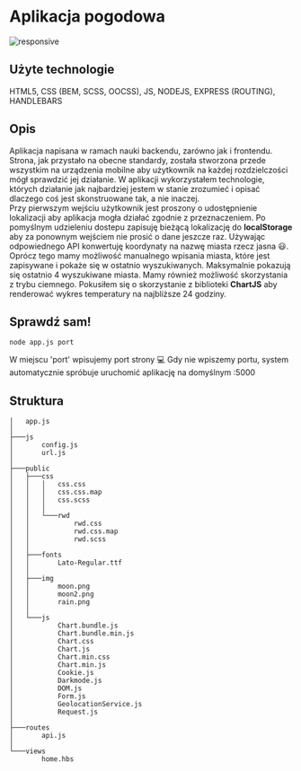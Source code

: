 # Aplikacja pogodowa

![responsive](https://marek9499.github.io/portfolio/img/mockups/weatherapp/Mockup.jpg)

## Użyte technologie

HTML5, CSS (BEM, SCSS, OOCSS), JS, NODEJS, EXPRESS (ROUTING), HANDLEBARS

## Opis

Aplikacja napisana w ramach nauki backendu, zarówno jak i frontendu. Strona, jak przystało na obecne standardy, została stworzona przede wszystkim na urządzenia mobilne aby
użytkownik na każdej rozdzielczości mógł sprawdzić jej działanie. W aplikacji wykorzystałem technologie, których działanie jak najbardziej jestem w stanie zrozumieć i opisać dlaczego coś jest skonstruowane tak, a nie inaczej. <br> Przy pierwszym wejściu użytkownik jest proszony o udostępnienie lokalizacji aby aplikacja mogła działać zgodnie z przeznaczeniem. Po pomyślnym udzieleniu dostepu zapisuję bieżącą lokalizację do **localStorage** aby za ponownym wejściem nie prosić o dane jeszcze raz. Używając odpowiednego API konwertuję koordynaty na nazwę miasta rzecz jasna 😃. Oprócz tego mamy możliwość manualnego wpisania miasta, które jest zapisywane i pokaże się w ostatnio wyszukiwanych. Maksymalnie pokazują się ostatnio 4 wyszukiwane miasta. Mamy również możliwość skorzystania z trybu ciemnego. Pokusiłem się o skorzystanie z biblioteki **ChartJS** aby renderować wykres temperatury na najbliższe 24 godziny.

## Sprawdź sam!
```
node app.js port
```
W miejscu 'port' wpisujemy port strony 💻
Gdy nie wpiszemy portu, system automatycznie spróbuje uruchomić aplikację na domyślnym :5000

## Struktura

```
│   app.js
│   
├───js
│       config.js
│       url.js
│           
├───public
│   ├───css
│   │   │   css.css
│   │   │   css.css.map
│   │   │   css.scss
│   │   │   
│   │   └───rwd
│   │           rwd.css
│   │           rwd.css.map
│   │           rwd.scss
│   │           
│   ├───fonts
│   │       Lato-Regular.ttf
│   │       
│   ├───img
│   │       moon.png
│   │       moon2.png
│   │       rain.png
│   │       
│   └───js
│           Chart.bundle.js
│           Chart.bundle.min.js
│           Chart.css
│           Chart.js
│           Chart.min.css
│           Chart.min.js
│           Cookie.js
│           Darkmode.js
│           DOM.js
│           Form.js
│           GeolocationService.js
│           Request.js
│           
├───routes
│       api.js
│       
└───views
        home.hbs
```
